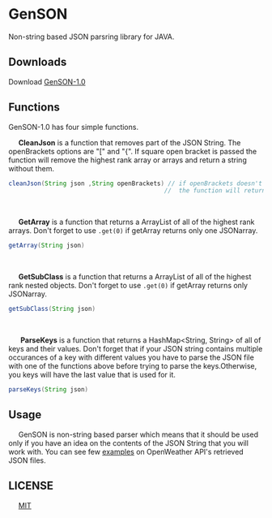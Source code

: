 # GenSON
Non-string based JSON parsring library for JAVA.

## Downloads
Download [GenSON-1.0](https://github.com/EvgeniGenchev/GenSON-lib/releases/tag/1.0)

## Functions

GenSON-1.0 has four simple functions.

  &nbsp;&nbsp;&nbsp;&nbsp;&nbsp;**CleanJson** is a function that removes part of the JSON String. The openBrackets options are "\[" and "{". If square open bracket is passed the function will remove the highest rank array or arrays and return a string without them.


```java
cleanJson(String json ,String openBrackets) // if openBrackets doesn't equal [ or { 
                                           //  the function will return the original json String
```
<br>
 
  &nbsp;&nbsp;&nbsp;&nbsp;&nbsp;**GetArray** is a function that returns a ArrayList<String> of all of the highest rank arrays. Don't forget to use `.get(0)` if getArray returns only one JSONarray.
  


```java
getArray(String json)
```
<br>

  &nbsp;&nbsp;&nbsp;&nbsp;&nbsp;**GetSubClass** is a function  that returns a ArrayList<String> of all of the highest rank nested objects. Don't forget to use `.get(0)` if getArray returns only JSONarray.
  
  
  ```java
getSubClass(String json)
```
<br>

  &nbsp;&nbsp;&nbsp;&nbsp;&nbsp; **ParseKeys** is a function that returns a HashMap<String, String> of all of keys and their values. Don't forget that if your JSON string contains multiple occurances of a key with different values you have to parse the JSON file with one of the functions above before trying to parse the keys.Otherwise, you keys will have the last value that is used for it.


```java
parseKeys(String json)
```


## Usage

&nbsp;&nbsp;&nbsp;&nbsp;&nbsp;GenSON is non-string based parser which means that it should be used only if you have an idea on the contents of the JSON String that you will work with. You can see few [examples](https://github.com/EvgeniGenchev/GenSON-lib/tree/master/test) on OpenWeather API's retrieved JSON files.

## LICENSE
&nbsp;&nbsp;&nbsp;&nbsp;&nbsp;[MIT](https://choosealicense.com/licenses/mit/)


